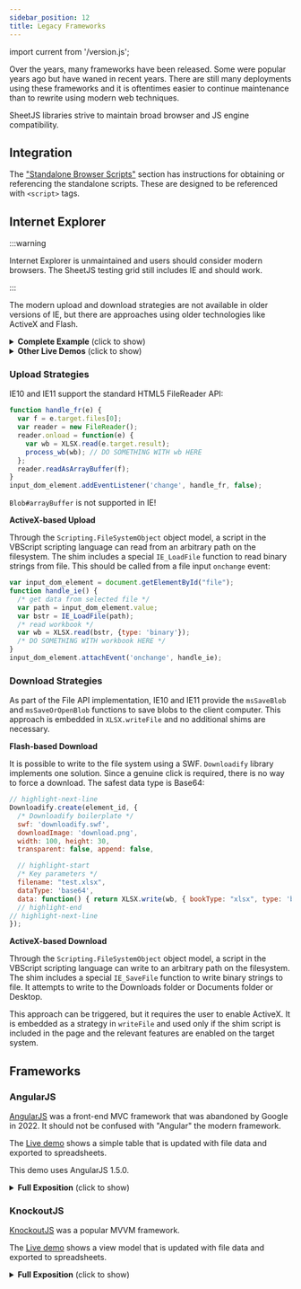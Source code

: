 ```yaml
---
sidebar_position: 12
title: Legacy Frameworks
---
```


import current from '/version.js';

Over the years, many frameworks have been released. Some were popular years ago
but have waned in recent years. There are still many deployments using these
frameworks and it is oftentimes easier to continue maintenance than to rewrite
using modern web techniques.

SheetJS libraries strive to maintain broad browser and JS engine compatibility.

## Integration

The ["Standalone Browser Scripts"](../getting-started/installation/standalone) section has
instructions for obtaining or referencing the standalone scripts.  These are
designed to be referenced with `<script>` tags.

## Internet Explorer

:::warning

Internet Explorer is unmaintained and users should consider modern browsers.
The SheetJS testing grid still includes IE and should work.

:::

The modern upload and download strategies are not available in older versions of
IE, but there are approaches using older technologies like ActiveX and Flash.

<details><summary><b>Complete Example</b> (click to show)</summary>

This demo includes all of the support files for the Flash and ActiveX methods.

1) Download the standalone script and shim to a server that will host the demo:

<ul>
<li><a href={`https://cdn.sheetjs.com/xlsx-latest/package/dist/xlsx.full.min.js`}>xlsx.full.min.js</a></li>
<li><a href={`https://cdn.sheetjs.com/xlsx-latest/package/dist/shim.min.js`}>shim.min.js</a></li>
</ul>

2) [Download the demo ZIP](pathname:///ie/SheetJSIESupport.zip) to the server.

The ZIP includes the demo HTML file as well as the Downloadify support files.

Extract the contents to the same folder as the scripts from step 1

3) Start a HTTP server:

```bash
npx -y http-server .
```

4) Access the `index.html` from a machine with Internet Explorer.

</details>

<details><summary><b>Other Live Demos</b> (click to show)</summary>

:::warning

The hosted solutions may not work in older versions of Windows.  For testing,
demo pages should be downloaded and hosted using a simple HTTP server.

:::

<http://oss.sheetjs.com/sheetjs/ajax.html> uses XMLHttpRequest to download test
files and convert to CSV.

<https://oss.sheetjs.com/sheetjs/> demonstrates reading files with `FileReader`.

Older versions of IE do not support HTML5 File API but do support Base64.

On MacOS you can get the Base64 encoding with:

```bash
$ <target_file base64 | pbcopy
```

On Windows XP and up you can get the Base64 encoding using `certutil`:

```cmd
> certutil -encode target_file target_file.b64
```

(note: You have to open the file and remove the header and footer lines)

</details>

### Upload Strategies

IE10 and IE11 support the standard HTML5 FileReader API:

```js
function handle_fr(e) {
  var f = e.target.files[0];
  var reader = new FileReader();
  reader.onload = function(e) {
    var wb = XLSX.read(e.target.result);
    process_wb(wb); // DO SOMETHING WITH wb HERE
  };
  reader.readAsArrayBuffer(f);
}
input_dom_element.addEventListener('change', handle_fr, false);
```

`Blob#arrayBuffer` is not supported in IE!

**ActiveX-based Upload**

Through the `Scripting.FileSystemObject` object model, a script in the VBScript
scripting language can read from an arbitrary path on the filesystem.  The shim
includes a special `IE_LoadFile` function to read binary strings from file. This
should be called from a file input `onchange` event:

```js
var input_dom_element = document.getElementById("file");
function handle_ie() {
  /* get data from selected file */
  var path = input_dom_element.value;
  var bstr = IE_LoadFile(path);
  /* read workbook */
  var wb = XLSX.read(bstr, {type: 'binary'});
  /* DO SOMETHING WITH workbook HERE */
}
input_dom_element.attachEvent('onchange', handle_ie);
```

### Download Strategies

As part of the File API implementation, IE10 and IE11 provide the `msSaveBlob`
and `msSaveOrOpenBlob` functions to save blobs to the client computer.  This
approach is embedded in `XLSX.writeFile` and no additional shims are necessary.

**Flash-based Download**

It is possible to write to the file system using a SWF.  `Downloadify` library
implements one solution.  Since a genuine click is required, there is no way to
force a download.  The safest data type is Base64:

```js
// highlight-next-line
Downloadify.create(element_id, {
  /* Downloadify boilerplate */
  swf: 'downloadify.swf',
  downloadImage: 'download.png',
  width: 100, height: 30,
  transparent: false, append: false,

  // highlight-start
  /* Key parameters */
  filename: "test.xlsx",
  dataType: 'base64',
  data: function() { return XLSX.write(wb, { bookType: "xlsx", type: 'base64' }); }
  // highlight-end
// highlight-next-line
});
```

**ActiveX-based Download**

Through the `Scripting.FileSystemObject` object model, a script in the VBScript
scripting language can write to an arbitrary path on the filesystem.  The shim
includes a special `IE_SaveFile` function to write binary strings to file.  It
attempts to write to the Downloads folder or Documents folder or Desktop.

This approach can be triggered, but it requires the user to enable ActiveX.  It
is embedded as a strategy in `writeFile` and used only if the shim script is
included in the page and the relevant features are enabled on the target system.


## Frameworks

### AngularJS

[AngularJS](https://en.wikipedia.org/wiki/AngularJS) was a front-end MVC
framework that was abandoned by Google in 2022. It should not be confused with
"Angular" the modern framework.

The [Live demo](pathname:///angularjs/index.html) shows a simple table that is
updated with file data and exported to spreadsheets.

This demo uses AngularJS 1.5.0.

<details><summary><b>Full Exposition</b> (click to show)</summary>

**Array of Objects**

A common data table is often stored as an array of objects:

```js
$scope.data = [
  { Name: "Bill Clinton", Index: 42 },
  { Name: "GeorgeW Bush", Index: 43 },
  { Name: "Barack Obama", Index: 44 },
  { Name: "Donald Trump", Index: 45 }
];
```

This neatly maps to a table with `ng-repeat`:

```html
<table id="sjs-table">
  <tr><th>Name</th><th>Index</th></tr>
  <tr ng-repeat="row in data">
    <td>{{row.Name}}</td>
    <td>{{row.Index}}</td>
  </tr>
</table>
```

The `$http` service can request binary data using the `"arraybuffer"` response
type coupled with `XLSX.read` with type `"array"`:

```js
  $http({
    method:'GET',
    url:'https://sheetjs.com/pres.xlsx',
    responseType:'arraybuffer'
  }).then(function(data) {
    var wb = XLSX.read(data.data, {type:"array"});
    var d = XLSX.utils.sheet_to_json(wb.Sheets[wb.SheetNames[0]]);
    $scope.data = d;
  }, function(err) { console.log(err); });
```

The HTML table can be directly exported with `XLSX.utils.table_to_book`:

```js
var wb = XLSX.utils.table_to_book(document.getElementById('sjs-table'));
XLSX.writeFile(wb, "export.xlsx");
```


**Import Directive**

A general import directive is fairly straightforward:

- Define the `importSheetJs` directive in the app:

```js
app.directive("importSheetJs", [SheetJSImportDirective]);
```

- Add the attribute `import-sheet-js=""` to the file input element:

```html
<input type="file" import-sheet-js="" multiple="false"  />
```

- Define the directive:

```js
function SheetJSImportDirective() {
  return {
    scope: { opts: '=' },
    link: function ($scope, $elm) {
      $elm.on('change', function (changeEvent) {
        var reader = new FileReader();

        reader.onload = function (e) {
          /* read workbook */
          var ab = e.target.result;
          var workbook = XLSX.read(ab);

          /* DO SOMETHING WITH workbook HERE */
        };

        reader.readAsArrayBuffer(changeEvent.target.files[0]);
      });
    }
  };
}
```


**Export Service**

An export can be triggered at any point!  Depending on how data is represented,
a workbook object can be built using the utility functions.  For example, using
an array of objects:

```js
/* starting from this data */
var data = [
  { name: "Barack Obama", pres: 44 },
  { name: "Donald Trump", pres: 45 }
];

/* generate a worksheet */
var ws = XLSX.utils.json_to_sheet(data);

/* add to workbook */
var wb = XLSX.utils.book_new();
XLSX.utils.book_append_sheet(wb, ws, "Presidents");

/* write workbook and force a download */
XLSX.writeFile(wb, "sheetjs.xlsx");
```

</details>

### KnockoutJS

[KnockoutJS](https://en.wikipedia.org/wiki/Knockout_(web_framework)) was a
popular MVVM framework.

The [Live demo](pathname:///knockout/knockout.html) shows a view model that is
updated with file data and exported to spreadsheets.

<details><summary><b>Full Exposition</b> (click to show)</summary>

**State**

Arrays of arrays are the simplest data structure for representing worksheets.

```js
var aoa = [
  [1, 2], // A1 = 1, B1 = 2
  [3, 4]  // A1 = 3, B1 = 4
];
```

`ko.observableArray` should be used to create the view model:

```js
function ViewModel() {
  /* use an array of arrays */
  this.aoa = ko.observableArray([ [1,2], [3,4] ]);
}
/* create model */
var model = new ViewModel();
ko.applyBindings(model);
```

`XLSX.utils.sheet_to_json` with `header: 1` generates data for the model:

```js
/* starting from a `wb` workbook object, pull first worksheet */
var ws = wb.Sheets[wb.SheetNames[0]];
/* convert the worksheet to an array of arrays */
var aoa = XLSX.utils.sheet_to_json(ws, {header:1});
/* update model */
model.aoa(aoa);
```

`XLSX.utils.aoa_to_sheet` generates worksheets from the model:

```js
var aoa = model.aoa();
var ws = XLSX.utils.aoa_to_sheet(aoa);
```

**Data Binding**

`data-bind="foreach: ..."` provides a simple approach for binding to `TABLE`:

```html
<table data-bind="foreach: aoa">
  <tr data-bind="foreach: $data">
    <td><span data-bind="text: $data"></span></td>
  </tr>
</table>
```

Unfortunately the nested `"foreach: $data"` binding is read-only.  A two-way
binding is possible using the `$parent` and `$index` binding context properties:

```html
<table data-bind="foreach: aoa">
  <tr data-bind="foreach: $data">
    <td><input data-bind="value: $parent[$index()]" /></td>
  </tr>
</table>
```

</details>